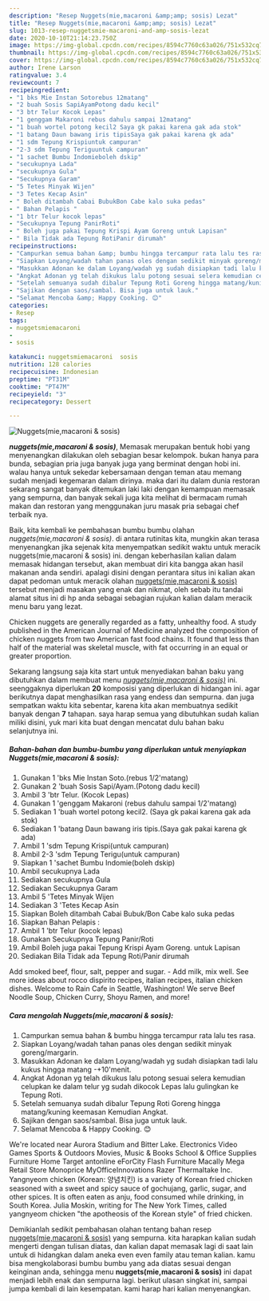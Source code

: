 ```yaml
---
description: "Resep Nuggets(mie,macaroni &amp;amp; sosis) Lezat"
title: "Resep Nuggets(mie,macaroni &amp;amp; sosis) Lezat"
slug: 1013-resep-nuggetsmie-macaroni-and-amp-sosis-lezat
date: 2020-10-10T21:14:23.750Z
image: https://img-global.cpcdn.com/recipes/8594c7760c63a026/751x532cq70/nuggetsmiemacaroni-sosis-foto-resep-utama.jpg
thumbnail: https://img-global.cpcdn.com/recipes/8594c7760c63a026/751x532cq70/nuggetsmiemacaroni-sosis-foto-resep-utama.jpg
cover: https://img-global.cpcdn.com/recipes/8594c7760c63a026/751x532cq70/nuggetsmiemacaroni-sosis-foto-resep-utama.jpg
author: Irene Larson
ratingvalue: 3.4
reviewcount: 7
recipeingredient:
- "1 bks Mie Instan Sotorebus 12matang"
- "2 buah Sosis SapiAyamPotong dadu kecil"
- "3 btr Telur Kocok Lepas"
- "1 genggam Makaroni rebus dahulu sampai 12matang"
- "1 buah wortel potong kecil2 Saya gk pakai karena gak ada stok"
- "1 batang Daun bawang iris tipisSaya gak pakai karena gk ada"
- "1 sdm Tepung Krispiuntuk campuran"
- "2-3 sdm Tepung Teriguuntuk campuran"
- "1 sachet Bumbu Indomieboleh dskip"
- "secukupnya Lada"
- "secukupnya Gula"
- "Secukupnya Garam"
- "5 Tetes Minyak Wijen"
- "3 Tetes Kecap Asin"
- " Boleh ditambah Cabai BubukBon Cabe kalo suka pedas"
- " Bahan Pelapis "
- "1 btr Telur kocok lepas"
- "Secukupnya Tepung PanirRoti"
- " Boleh juga pakai Tepung Krispi Ayam Goreng untuk Lapisan"
- " Bila Tidak ada Tepung RotiPanir dirumah"
recipeinstructions:
- "Campurkan semua bahan &amp; bumbu hingga tercampur rata lalu tes rasa."
- "Siapkan Loyang/wadah tahan panas oles dengan sedikit minyak goreng/margarin."
- "Masukkan Adonan ke dalam Loyang/wadah yg sudah disiapkan tadi lalu kukus hingga matang -+10&#39;menit."
- "Angkat Adonan yg telah dikukus lalu potong sesuai selera kemudian celupkan ke dalam telur yg sudah dikocok Lepas lalu gulingkan ke Tepung Roti."
- "Setelah semuanya sudah dibalur Tepung Roti Goreng hingga matang/kuning keemasan Kemudian Angkat."
- "Sajikan dengan saos/sambal. Bisa juga untuk lauk."
- "Selamat Mencoba &amp; Happy Cooking. 😊"
categories:
- Resep
tags:
- nuggetsmiemacaroni
- 
- sosis

katakunci: nuggetsmiemacaroni  sosis 
nutrition: 128 calories
recipecuisine: Indonesian
preptime: "PT31M"
cooktime: "PT47M"
recipeyield: "3"
recipecategory: Dessert

---
```



![Nuggets(mie,macaroni &amp; sosis)](https://img-global.cpcdn.com/recipes/8594c7760c63a026/751x532cq70/nuggetsmiemacaroni-sosis-foto-resep-utama.jpg)

<b><i>nuggets(mie,macaroni &amp; sosis)</i></b>, Memasak merupakan bentuk hobi yang menyenangkan dilakukan oleh sebagian besar kelompok. bukan hanya para bunda, sebagian pria juga banyak juga yang berminat dengan hobi ini. walau hanya untuk sekedar kebersamaan dengan teman atau memang sudah menjadi kegemaran dalam dirinya. maka dari itu dalam dunia restoran sekarang sangat banyak ditemukan laki laki dengan kemampuan memasak yang sempurna, dan banyak sekali juga kita melihat di bermacam rumah makan dan restoran yang menggunakan juru masak pria sebagai chef terbaik nya.

Baik, kita kembali ke pembahasan bumbu bumbu olahan <i>nuggets(mie,macaroni &amp; sosis)</i>. di antara rutinitas kita, mungkin akan terasa menyenangkan jika sejenak kita menyempatkan sedikit waktu untuk meracik nuggets(mie,macaroni &amp; sosis) ini. dengan keberhasilan kalian dalam memasak hidangan tersebut, akan membuat diri kita bangga akan hasil makanan anda sendiri. apalagi disini dengan perantara situs ini kalian akan dapat pedoman untuk meracik olahan <u>nuggets(mie,macaroni &amp; sosis)</u> tersebut menjadi masakan yang enak dan nikmat, oleh sebab itu tandai alamat situs ini di hp anda sebagai sebagian rujukan kalian dalam meracik menu baru yang lezat.

Chicken nuggets are generally regarded as a fatty, unhealthy food. A study published in the American Journal of Medicine analyzed the composition of chicken nuggets from two American fast food chains. It found that less than half of the material was skeletal muscle, with fat occurring in an equal or greater proportion.


Sekarang langsung saja kita start untuk menyediakan bahan baku yang dibutuhkan dalam membuat menu <u><i>nuggets(mie,macaroni &amp; sosis)</i></u> ini. seenggaknya diperlukan <b>20</b> komposisi yang diperlukan di hidangan ini. agar berikutnya dapat menghasilkan rasa yang endess dan sempurna. dan juga sempatkan waktu kita sebentar, karena kita akan membuatnya sedikit banyak dengan <b>7</b> tahapan. saya harap semua yang dibutuhkan sudah kalian miliki disini, yuk mari kita buat dengan mencatat dulu bahan baku selanjutnya ini.

<!--inarticleads1-->

##### Bahan-bahan dan bumbu-bumbu yang diperlukan untuk menyiapkan Nuggets(mie,macaroni &amp; sosis):

1. Gunakan 1 &#39;bks Mie Instan Soto.(rebus 1/2&#39;matang)
1. Gunakan 2 &#39;buah Sosis Sapi/Ayam.(Potong dadu kecil)
1. Ambil 3 &#39;btr Telur. (Kocok Lepas)
1. Gunakan 1 &#39;genggam Makaroni (rebus dahulu sampai 1/2&#39;matang)
1. Sediakan 1 &#39;buah wortel potong kecil2. (Saya gk pakai karena gak ada stok)
1. Sediakan 1 &#39;batang Daun bawang iris tipis.(Saya gak pakai karena gk ada)
1. Ambil 1 &#39;sdm Tepung Krispi(untuk campuran)
1. Ambil 2-3 &#39;sdm Tepung Terigu(untuk campuran)
1. Siapkan 1 &#39;sachet Bumbu Indomie(boleh dskip)
1. Ambil secukupnya Lada
1. Sediakan secukupnya Gula
1. Sediakan Secukupnya Garam
1. Ambil 5 &#39;Tetes Minyak Wijen
1. Sediakan 3 &#39;Tetes Kecap Asin
1. Siapkan  Boleh ditambah Cabai Bubuk/Bon Cabe kalo suka pedas
1. Siapkan  Bahan Pelapis :
1. Ambil 1 &#39;btr Telur (kocok lepas)
1. Gunakan Secukupnya Tepung Panir/Roti
1. Ambil  Boleh juga pakai Tepung Krispi Ayam Goreng. untuk Lapisan
1. Sediakan  Bila Tidak ada Tepung Roti/Panir dirumah


Add smoked beef, flour, salt, pepper and sugar. - Add milk, mix well. See more ideas about rocco dispirito recipes, italian recipes, italian chicken dishes. Welcome to Rain Cafe in Seattle, Washington! We serve Beef Noodle Soup, Chicken Curry, Shoyu Ramen, and more! 

<!--inarticleads2-->

##### Cara mengolah Nuggets(mie,macaroni &amp; sosis):

1. Campurkan semua bahan &amp; bumbu hingga tercampur rata lalu tes rasa.
1. Siapkan Loyang/wadah tahan panas oles dengan sedikit minyak goreng/margarin.
1. Masukkan Adonan ke dalam Loyang/wadah yg sudah disiapkan tadi lalu kukus hingga matang -+10&#39;menit.
1. Angkat Adonan yg telah dikukus lalu potong sesuai selera kemudian celupkan ke dalam telur yg sudah dikocok Lepas lalu gulingkan ke Tepung Roti.
1. Setelah semuanya sudah dibalur Tepung Roti Goreng hingga matang/kuning keemasan Kemudian Angkat.
1. Sajikan dengan saos/sambal. Bisa juga untuk lauk.
1. Selamat Mencoba &amp; Happy Cooking. 😊


We&#39;re located near Aurora Stadium and Bitter Lake. Electronics Video Games Sports &amp; Outdoors Movies, Music &amp; Books School &amp; Office Supplies Furniture Home Target antonline eForCity Flash Furniture Macally Mega Retail Store Monoprice MyOfficeInnovations Razer Thermaltake Inc. Yangnyeom chicken (Korean: 양념치킨) is a variety of Korean fried chicken seasoned with a sweet and spicy sauce of gochujang, garlic, sugar, and other spices. It is often eaten as anju, food consumed while drinking, in South Korea. Julia Moskin, writing for The New York Times, called yangnyeom chicken &#34;the apotheosis of the Korean style&#34; of fried chicken. 

Demikianlah sedikit pembahasan olahan tentang bahan resep <u>nuggets(mie,macaroni &amp; sosis)</u> yang sempurna. kita harapkan kalian sudah mengerti dengan tulisan diatas, dan kalian dapat memasak lagi di saat lain untuk di hidangkan dalam aneka even even family atau teman kalian. kamu bisa mengkolaborasi bumbu bumbu yang ada diatas sesuai dengan keinginan anda, sehingga menu <b>nuggets(mie,macaroni &amp; sosis)</b> ini dapat menjadi lebih enak dan sempurna lagi. berikut ulasan singkat ini, sampai jumpa kembali di lain kesempatan. kami harap hari kalian menyenangkan.

